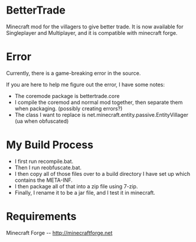 BetterTrade
===========

Minecraft mod for the villagers to give better trade. It is now available for Singleplayer and Multiplayer, and it is compatible with minecraft forge.

Error
===========

Currently, there is a game-breaking error in the source.

If you are here to help me figure out the error, I have some notes:

* The coremode package is bettertrade.core
* I compile the coremod and normal mod together, then separate them when packaging. (possibly creating errors?)
* The class I want to replace is net.minecraft.entity.passive.EntityVillager (ua when obfuscated)

My Build Process
===========

* I first run recompile.bat. 
* Then I run reobfuscate.bat. 
* I then copy all of those files over to a build directory I have set up which contains the META-INF.
* I then package all of that into a zip file using 7-zip. 
* Finally, I rename it to be a jar file, and I test it in minecraft.

Requirements
===========

Minecraft Forge -- http://minecraftforge.net
